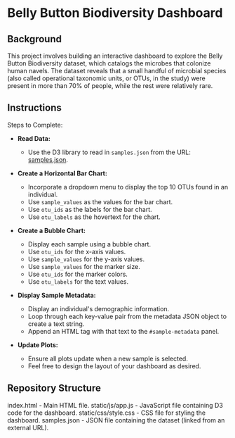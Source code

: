 # Belly Button Biodiversity Dashboard

## Background
This project involves building an interactive dashboard to explore the Belly Button Biodiversity dataset, which catalogs the microbes that colonize human navels. The dataset reveals that a small handful of microbial species (also called operational taxonomic units, or OTUs, in the study) were present in more than 70% of people, while the rest were relatively rare.

## Instructions
Steps to Complete:

* **Read Data:**
   - Use the D3 library to read in `samples.json` from the URL: [samples.json](https://static.bc-edx.com/data/dl-1-2/m14/lms/starter/samples.json).

* **Create a Horizontal Bar Chart:**
   - Incorporate a dropdown menu to display the top 10 OTUs found in an individual.
   - Use `sample_values` as the values for the bar chart.
   - Use `otu_ids` as the labels for the bar chart.
   - Use `otu_labels` as the hovertext for the chart.

* **Create a Bubble Chart:**
   - Display each sample using a bubble chart.
   - Use `otu_ids` for the x-axis values.
   - Use `sample_values` for the y-axis values.
   - Use `sample_values` for the marker size.
   - Use `otu_ids` for the marker colors.
   - Use `otu_labels` for the text values.

* **Display Sample Metadata:**
   - Display an individual's demographic information.
   - Loop through each key-value pair from the metadata JSON object to create a text string.
   - Append an HTML tag with that text to the `#sample-metadata` panel.

* **Update Plots:**
   - Ensure all plots update when a new sample is selected.
   - Feel free to design the layout of your dashboard as desired.

## Repository Structure
index.html - Main HTML file.
static/js/app.js - JavaScript file containing D3 code for the dashboard.
static/css/style.css - CSS file for styling the dashboard.
samples.json - JSON file containing the dataset (linked from an external URL).
